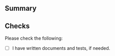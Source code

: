 ## Summary

<!-- Please summarize your changes. -->

<!-- Please link to any applicable information (forum posts, bug reports, etc.). -->

## Checks

<!-- For completed items, change [ ] to [x]. -->

<!-- If you leave this checklist empty, your PR will very likely be closed. -->

Please check the following:

- [ ] I have written documents and tests, if needed.
